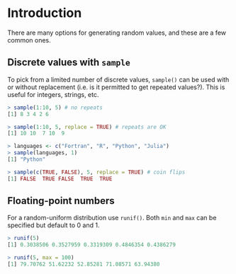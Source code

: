 # Introduction

There are many options for generating random values, and these are a few common ones.

## Discrete values with `sample`

To pick from a limited number of discrete values, `sample()` can be used with or without replacement (i.e. is it permitted to get repeated values?).
This is useful for integers, strings, etc.

```R
> sample(1:10, 5) # no repeats
[1] 8 3 4 2 6

> sample(1:10, 5, replace = TRUE) # repeats are OK
[1] 10 10  7 10  9

> languages <- c("Fortran", "R", "Python", "Julia")
> sample(languages, 1)
[1] "Python"

> sample(c(TRUE, FALSE), 5, replace = TRUE) # coin flips
[1] FALSE  TRUE FALSE  TRUE  TRUE
```

## Floating-point numbers

For a random-uniform distribution use `runif()`.
Both `min` and `max` can be specified but default to 0 and 1.

```R
> runif(5)
[1] 0.3038506 0.3527959 0.3319309 0.4846354 0.4386279

> runif(5, max = 100)
[1] 79.70762 51.62232 52.85281 71.08571 63.94380
```
